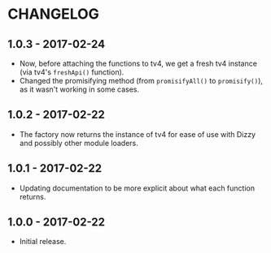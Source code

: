 CHANGELOG
=========

1.0.3 - 2017-02-24
------------------

* Now, before attaching the functions to tv4, we get a fresh tv4 instance (via tv4's `freshApi()` function).
* Changed the promisifying method (from `promisifyAll()` to `promisify()`), as it wasn't working in some cases.


1.0.2 - 2017-02-22
------------------

* The factory now returns the instance of tv4 for ease of use with Dizzy and possibly other module loaders.


1.0.1 - 2017-02-22
------------------

* Updating documentation to be more explicit about what each function returns.


1.0.0 - 2017-02-22
------------------

* Initial release.
